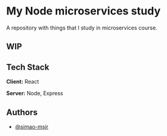 # My Node microservices study

A repository with things that I study in microservices course.

## WIP
## Tech Stack

**Client:** React

**Server:** Node, Express

  
## Authors

- [@simao-msjr](https://www.github.com/simao-msjr)

  
